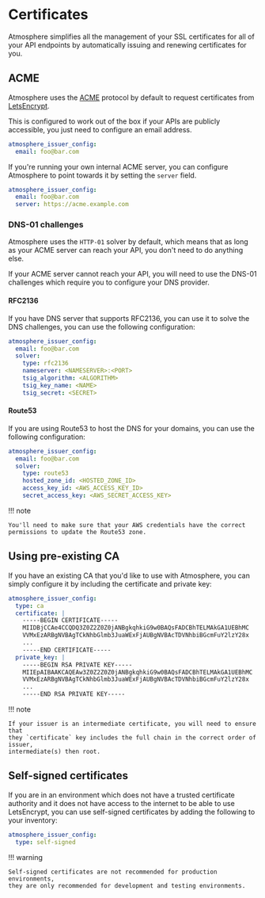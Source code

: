 # Certificates

Atmosphere simplifies all the management of your SSL certificates for all of
your API endpoints by automatically issuing and renewing certificates for you.

## ACME

Atmosphere uses the [ACME](https://tools.ietf.org/html/rfc8555) protocol by
default to request certificates from [LetsEncrypt](https://letsencrypt.org/).

This is configured to work out of the box if your APIs are publicly accessible,
you just need to configure an email address.

```yaml
atmosphere_issuer_config:
  email: foo@bar.com
```

If you're running your own internal ACME server, you can configure Atmosphere to
point towards it by setting the `server` field.

```yaml
atmosphere_issuer_config:
  email: foo@bar.com
  server: https://acme.example.com
```

### DNS-01 challenges

Atmosphere uses the `HTTP-01` solver by default, which means that as long as
your ACME server can reach your API, you don't need to do anything else.

If your ACME server cannot reach your API, you will need to use the DNS-01
challenges which require you to configure your DNS provider.

#### RFC2136

If you have DNS server that supports RFC2136, you can use it to solve the DNS
challenges, you can use the following configuration:

```yaml
atmosphere_issuer_config:
  email: foo@bar.com
  solver:
    type: rfc2136
    nameserver: <NAMESERVER>:<PORT>
    tsig_algorithm: <ALGORITHM>
    tsig_key_name: <NAME>
    tsig_secret: <SECRET>
```

#### Route53

If you are using Route53 to host the DNS for your domains, you can use the
following configuration:

```yaml
atmosphere_issuer_config:
  email: foo@bar.com
  solver:
    type: route53
    hosted_zone_id: <HOSTED_ZONE_ID>
    access_key_id: <AWS_ACCESS_KEY_ID>
    secret_access_key: <AWS_SECRET_ACCESS_KEY>
```

!!! note

    You'll need to make sure that your AWS credentials have the correct
    permissions to update the Route53 zone.

## Using pre-existing CA

If you have an existing CA that you'd like to use with Atmosphere, you can
simply configure it by including the certificate and private key:

```yaml
atmosphere_issuer_config:
  type: ca
  certificate: |
    -----BEGIN CERTIFICATE-----
    MIIDBjCCAe4CCQDQ3Z0Z2Z0Z0jANBgkqhkiG9w0BAQsFADCBhTELMAkGA1UEBhMC
    VVMxEzARBgNVBAgTCkNhbGlmb3JuaWExFjAUBgNVBAcTDVNhbiBGcmFuY2lzY28x
    ...
    -----END CERTIFICATE-----
  private_key: |
    -----BEGIN RSA PRIVATE KEY-----
    MIIEpAIBAAKCAQEAw3Z0Z2Z0Z0jANBgkqhkiG9w0BAQsFADCBhTELMAkGA1UEBhMC
    VVMxEzARBgNVBAgTCkNhbGlmb3JuaWExFjAUBgNVBAcTDVNhbiBGcmFuY2lzY28x
    ...
    -----END RSA PRIVATE KEY-----
```

!!! note

    If your issuer is an intermediate certificate, you will need to ensure that
    they `certificate` key includes the full chain in the correct order of issuer,
    intermediate(s) then root.

## Self-signed certificates

If you are in an environment which does not have a trusted certificate authority
and it does not have access to the internet to be able to use LetsEncrypt, you
can use self-signed certificates by adding the following to your inventory:

```yaml
atmosphere_issuer_config:
  type: self-signed
```

!!! warning

    Self-signed certificates are not recommended for production environments,
    they are only recommended for development and testing environments.

